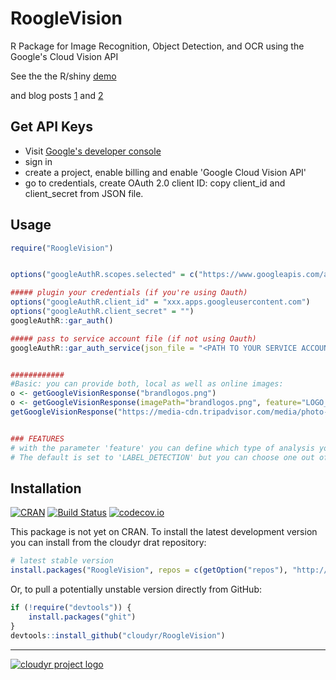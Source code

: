 # RoogleVision
R Package for Image Recognition, Object Detection, and OCR using the Google's Cloud Vision API

See the the R/shiny [demo](https://flovv.shinyapps.io/gVision-shiny/)

and blog posts [1](http://flovv.github.io/Image-Recognition-Google-Vision/) and [2](http://flovv.github.io/Brand-Logos/)


## Get API Keys
* Visit [Google's developer console](https://console.cloud.google.com)
* sign in
* create a project, enable billing and enable 'Google Cloud Vision API' 
* go to credentials, create OAuth 2.0 client ID: copy client_id and client_secret from JSON file.


## Usage

```R
require("RoogleVision")


options("googleAuthR.scopes.selected" = c("https://www.googleapis.com/auth/cloud-platform"))

##### plugin your credentials (if you're using Oauth)
options("googleAuthR.client_id" = "xxx.apps.googleusercontent.com")
options("googleAuthR.client_secret" = "")
googleAuthR::gar_auth()

##### pass to service account file (if not using Oauth)
googleAuthR::gar_auth_service(json_file = "<PATH TO YOUR SERVICE ACCOUNT FILE>.json")


############
#Basic: you can provide both, local as well as online images:
o <- getGoogleVisionResponse("brandlogos.png")
o <- getGoogleVisionResponse(imagePath="brandlogos.png", feature="LOGO_DETECTION", numResults=4)
getGoogleVisionResponse("https://media-cdn.tripadvisor.com/media/photo-s/02/6b/c2/19/filename-48842881-jpg.jpg", feature="LANDMARK_DETECTION")


### FEATURES
# with the parameter 'feature' you can define which type of analysis you want. Results differ by feature-type
# The default is set to 'LABEL_DETECTION' but you can choose one out of: FACE_DETECTION, LANDMARK_DETECTION, LOGO_DETECTION, LABEL_DETECTION, TEXT_DETECTION, IMAGE_PROPERTIES, SAFE_SEARCH_DETECTION

```


## Installation ##

[![CRAN](http://www.r-pkg.org/badges/version/RoogleVision)](http://cran.r-project.org/package=RoogleVision)
[![Build Status](https://travis-ci.org/cloudyr/RoogleVision.png?branch=master)](https://travis-ci.org/cloudyr/RoogleVision)
[![codecov.io](http://codecov.io/github/cloudyr/RoogleVision/coverage.svg?branch=master)](http://codecov.io/github/cloudyr/RoogleVision?branch=master)

This package is not yet on CRAN. To install the latest development version you can install from the cloudyr drat repository:

```R
# latest stable version
install.packages("RoogleVision", repos = c(getOption("repos"), "http://cloudyr.github.io/drat"))
```

Or, to pull a potentially unstable version directly from GitHub:

```R
if (!require("devtools")) {
    install.packages("ghit")
}
devtools::install_github("cloudyr/RoogleVision")
```


---
[![cloudyr project logo](http://i.imgur.com/JHS98Y7.png)](https://github.com/cloudyr)
